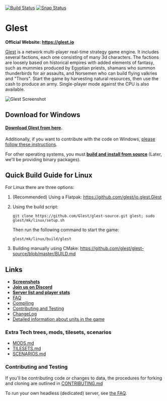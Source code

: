 [![Build Status](https://travis-ci.org/glest/glest-source.svg?branch=master)](https://travis-ci.org/glest/glest-source)
[![Snap Status](https://build.snapcraft.io/badge/glest/glest-source.svg)](https://build.snapcraft.io/user/glest/glest-source)

# Glest

**Official Website: https://glest.io**

[Glest](https://glest.io) is a network multi-player real-time strategy game engine.
It includes several factions, each one consisting of many 3d characters. The factions are loosely
based on historical empires with added elements of fantasy, such as
mummies produced by Egyptian priests, shamans who summon
thunderbirds for air assaults, and Norsemen who can build flying
valkries and "Thors". Start the game by harvesting natural resources,
then use the cash to produce an army. Single-player mode against the
CPU is also available.

![Glest Screenshot](https://glest.io/docs/assets/screenshots/screen147.jpg)

## Download for Windows

#### [Download Glest from here](https://codeload.github.com/glest/windows-installer/zip/master).

Additionally, if you want
to contribute with the code on Windows, [please follow these
instructions](https://github.com/Glest/glest-source/blob/master/mk/windows/README.md).

For other operating systems, you must [**build and install from
source**](https://github.com/Glest/glest-source/blob/master/BUILD.md)
(Later, we'll be providing binary packages).

## Quick Build Guide for Linux

For Linux there are three options: 

1. (Recommended) Using a Flatpak: https://github.com/glest/io.glest.Glest

2. Using the build script:

       git clone https://github.com/Glest/glest-source.git glest; sudo glest/mk/linux/setup.sh

   Then run the following command to start the game:

       glest/mk/linux/build/glest

3. Building manually using CMake: https://github.com/glest/glest-source/blob/master/BUILD.md

## Links

* **[Screenshots](https://github.com/Glest/screenshots)**
* **[Join us on Discord](https://discord.gg/es3EyBB)**
* **[Server list and player stats](http://master.glest.org)**
* [FAQ](https://glest.io/docs/faq.html)
* [Compiling](https://github.com/Glest/glest-source/blob/master/BUILD.md)
* [Contributing and Testing](https://github.com/Glest/glest-source#contributing-and-testing)
* [ChangeLog](https://github.com/Glest/glest-source/blob/master/ChangeLog.md)
* [Detailed information about units in the game](https://glest.io/docs)

### Extra Tech trees, mods, tilesets, scenarios

* [MODS.md](https://github.com/Glest/glest-data/blob/master/MODS.md)
* [TILESETS.md](https://github.com/Glest/glest-data/blob/master/TILESETS.md)
* [SCENARIOS.md](https://github.com/Glest/glest-data/blob/master/SCENARIOS.md)

### Contributing and Testing

If you'll be contributing code or changes to data, the procedures for
forking and cloning are outlined in [CONTRIBUTING.md](https://github.com/Glest/glest-source/blob/master/CONTRIBUTING.md)

To run your own headless (dedicated) server, see [the FAQ](https://glest.io/docs/faq.html#headlessserver).
